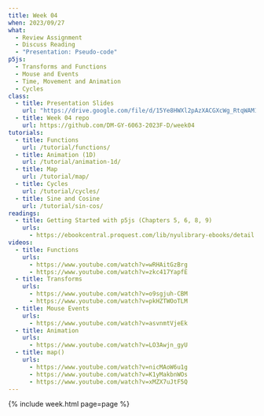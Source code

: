 ```yaml
---
title: Week 04
when: 2023/09/27
what:
  - Review Assignment
  - Discuss Reading
  - "Presentation: Pseudo-code"
p5js:
  - Transforms and Functions
  - Mouse and Events
  - Time, Movement and Animation
  - Cycles
class:
  - title: Presentation Slides
    url: "https://drive.google.com/file/d/15Ye8HWXl2pAzXACGXcWg_RtqWAM14Hrn/"
  - title: Week 04 repo
    url: https://github.com/DM-GY-6063-2023F-D/week04
tutorials:
  - title: Functions
    url: /tutorial/functions/
  - title: Animation (1D)
    url: /tutorial/animation-1d/
  - title: Map
    url: /tutorial/map/
  - title: Cycles
    url: /tutorial/cycles/
  - title: Sine and Cosine
    url: /tutorial/sin-cos/
readings:
  - title: Getting Started with p5js (Chapters 5, 6, 8, 9)
    urls:
      - https://ebookcentral.proquest.com/lib/nyulibrary-ebooks/detail.action?docID=4333728
videos:
  - title: Functions
    urls:
      - https://www.youtube.com/watch?v=wRHAitGzBrg
      - https://www.youtube.com/watch?v=zkc417YapfE
  - title: Transforms
    urls:
      - https://www.youtube.com/watch?v=o9sgjuh-CBM
      - https://www.youtube.com/watch?v=pkHZTWOoTLM
  - title: Mouse Events
    urls:
      - https://www.youtube.com/watch?v=asvnmtVjeEk
  - title: Animation
    urls:
      - https://www.youtube.com/watch?v=LO3Awjn_gyU
  - title: map()
    urls:
      - https://www.youtube.com/watch?v=nicMAoW6u1g
      - https://www.youtube.com/watch?v=K1yMakbnWOs
      - https://www.youtube.com/watch?v=xMZX7uJtF5Q
---
```

{% include week.html page=page %}
